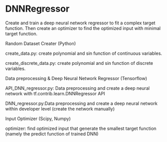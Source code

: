 # DNNRegressor
Create and train a deep neural network regressor to fit a complex target function. Then create an optimizer to find the optimized input with minimal target function.

Random Dataset Creater (Python)

create_data.py: create polynomial and sin function of continuous variables.

create_discrete_data.py: create polynomial and sin function of discrete variables.

Data preprocessing & Deep Neural Network Regressor (Tensorflow)

API_DNN_regressor.py: Data preprocessing and create a deep neural network with tf.contrib.learn.DNNRegressor API

DNN_regressor.py:Data preprocessing and create a deep neural network within developer level (create the network manually)

Input Optimizer (Scipy, Numpy)

optimizer: find optimized input that generate the smallest target function (namely the predict function of trained DNN)
